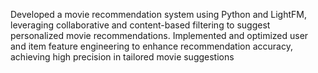 Developed a movie recommendation system using Python and LightFM, leveraging collaborative and content-based filtering to suggest personalized movie recommendations.
Implemented and optimized user and item feature engineering to enhance recommendation accuracy, achieving high precision in tailored movie suggestions
